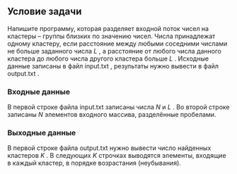 ## Условие задачи

Напишите программу, которая разделяет входной поток чисел на кластеры – группы близких по значению чисел. Числа принадлежат одному кластеру, если расстояние между любыми соседними числами не больше заданного числа _L_ , а расстояние от любого числа данного кластера до любого числа другого кластера больше _L_ . Исходные данные записаны в файл input.txt , результаты нужно вывести в файл output.txt .

### Входные данные
В первой строке файла input.txt записаны числа _N_ и _L_ . Во второй строке записаны _N_ элементов входного массива, разделённые пробелами.

### Выходные данные
В первой строке файла output.txt нужно вывести число найденных кластеров _K_ . В следующих _K_ строчках выводятся элементы, входящие в каждый кластер, в порядке возрастания (неубывания).
